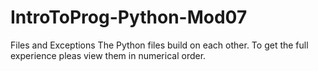 # IntroToProg-Python-Mod07
Files and Exceptions
The Python files build on each other.
To get the full experience pleas view them in numerical order.
